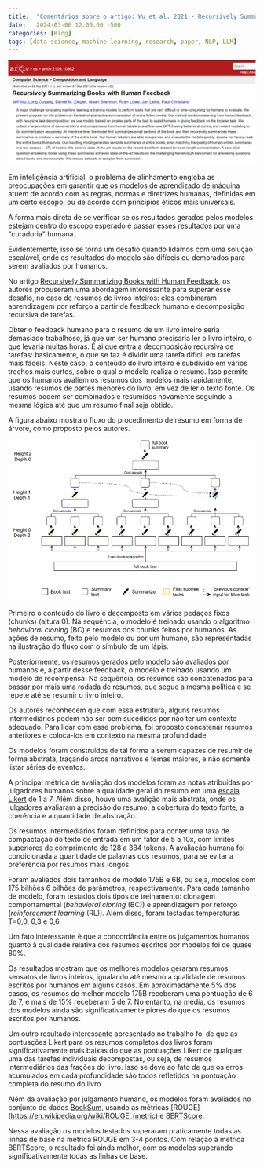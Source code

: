 ```yaml
---
title:  "Comentários sobre o artigo: Wu et al. 2021 - Recursively Summarizing Books with Human Feedback"
date:   2024-03-06 12:00:00 -500
categories: [Blog]
tags: [data science, machine learning, research, paper, NLP, LLM]
---
```


![png](https://github.com/gallileugenesis/gallileugenesis.github.io/blob/main/post-img/2024-03-06-comments-about-paper-wu-et-al-2021/header_image.png?raw=true)


Em inteligência artificial, o problema de alinhamento engloba as preocupações em garantir que os modelos de aprendizado de máquina atuem de acordo com as regras, normas e diretrizes humanas, definidas em um certo escopo, ou de acordo com princípios éticos mais universais.

A forma mais direta de se verificar se os resultados gerados pelos modelos estejam dentro do escopo esperado é passar esses resultados por uma "curadoria" humana.

Evidentemente, isso se torna um desafio quando lidamos com uma solução escalável, onde os resultados do modelo são difíceis ou demorados para serem avaliados por humanos.

No artigo [Recursively Summarizing Books with Human Feedback](https://arxiv.org/abs/2109.10862), os autores propuseram uma abordagem interessante para superar esse desafio, no caso de resumos de livros inteiros: eles combinaram aprendizagem por reforço a partir de feedback humano e decomposição recursiva de tarefas.

Obter o feedback humano para o resumo de um livro inteiro seria demasiado trabalhoso, já que um ser humano precisaria ler o livro inteiro, o que levaria muitas horas. É ai que entra a decomposição recursiva de tarefas: basicamente, o que se faz é dividir uma tarefa difícil em tarefas mais fáceis. Neste caso, o conteúdo do livro inteiro é subdivido em vários trechos mais curtos, sobre o qual o modelo realiza o resumo.  Isso permite que os humanos avaliem os resumos dos modelos mais rapidamente, usando resumos de partes menores do livro, em vez de ler o texto fonte. Os resumos podem ser combinados e resumidos novamente seguindo a mesma lógica até que um resumo final seja obtido.

A figura abaixo mostra o fluxo do procedimento de resumo em forma de árvore, como proposto pelos autores. 

![png](https://github.com/gallileugenesis/gallileugenesis.github.io/blob/main/post-img/2024-03-06-comments-about-paper-wu-et-al-2021/image.png?raw=true)

Primeiro o conteúdo do livro é decomposto em vários pedaços fixos (chunks) (altura 0). Na sequência, o modelo é treinado usando o algoritmo *behavioral cloning* (BC) e resumos dos chunks feitos por humanos. As ações de resumo,  feito pelo modelo ou por um humano, são representadas na ilustração do fluxo com o símbulo de um lápis.

Posteriormente, os resumos gerados pelo modelo são avaliados por humanos e, a partir desse feedback, o modelo é treinado usando um modelo de recompensa. Na sequência, os resumos são concatenados para passar por mais uma rodada de resumos, que segue a mesma política e se repete até se resumir o livro inteiro. 

Os autores reconhecem que com essa estrutura, alguns resumos intermediários podem não ser bem sucedidos por não ter um contexto adequado. Para lidar com esse problema, foi proposto concatenar resumos anteriores e coloca-los em contexto na mesma profundidade.  

Os modelos foram construídos de tal forma a serem capazes de resumir de forma abstrata, traçando arcos narrativos e temas maiores, e não somente listar séries de eventos. 

A principal métrica de avaliação dos modelos foram as notas atribuídas por julgadores humanos sobre a qualidade geral do resumo em uma [escala Likert](https://www.scribbr.com/methodology/likert-scale/#:~:text=A%20Likert%20scale%20is%20a,five%20or%20seven%20answer%20statements.) de 1 a 7. Além disso, houve uma avalição mais abstrata, onde os julgadores avaliaram a precisão do resumo, a cobertura do texto fonte, a coerência e a quantidade de abstração.

Os resumos intermediários foram definidos para conter uma taxa de compactação do texto de entrada em um fator de 5 a 10x, com limites superiores de comprimento de 128 a 384 tokens. A avaliação humana foi condicionada a quantidade de palavras dos resumos, para se evitar a preferência por resumos mais longos. 

Foram avaliados dois tamanhos de modelo 175B e 6B, ou seja, modelos com 175 bilhões 6 bilhões de parâmetros, respectivamente. Para cada tamanho de modelo, foram testados dois tipos de treinamento: clonagem comportamental (*behavioral cloning* (BC)) e aprendizagem por reforço (*reinforcement learning* (RL)). Além disso, foram testadas temperaturas T=0,0, 0,3 e 0,6. 

Um fato interessante é que a concordância entre os julgamentos humanos quanto à qualidade relativa dos resumos escritos por modelos foi de quase 80%.

Os resultados mostram que os melhores modelos geraram resumos sensatos de livros inteiros, igualando até mesmo a qualidade de resumos escritos por humanos em alguns casos. Em aproximadamente 5% dos casos, os resumos do melhor modelo 175B receberam uma pontuação de 6 de 7, e mais de 15% receberam 5 de 7. No entanto, na média, os resumos dos modelos ainda são significativamente piores do que os resumos escritos por humanos.

Um outro resultado interessante apresentado no trabalho foi de que as pontuações Likert para os resumos completos dos livros foram significativamente mais baixas do que as pontuações Likert de qualquer uma das tarefas individuais decompostas, ou seja, de resumos intermediários das frações do livro. Isso se deve ao fato de que os erros acumulados em cada profundidade são todos refletidos na pontuação completa do resumo do livro. 

Além da avaliação por julgamento humano, os modelos foram avaliados no conjunto de dados [BookSum](https://paperswithcode.com/dataset/booksum), usando as métricas  [ROUGE](https://en.wikipedia.org/wiki/ROUGE_(metric) e [BERTScore](https://wiki.math.uwaterloo.ca/statwiki/index.php?title=BERTScore:_Evaluating_Text_Generation_with_BERT).

Nessa avaliação os modelos testados superaram praticamente todas as linhas de base na métrica ROUGE em 3-4 pontos. Com relação à metrica BERTScore, o resultado foi ainda melhor, com os modelos superando significativamente todas as linhas de base. 
